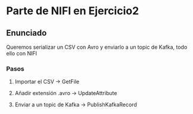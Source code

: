 # Parte de NIFI en Ejercicio2

## Enunciado
Queremos serializar un CSV con Avro y enviarlo a un topic de Kafka, todo ello con NIFI

### Pasos

1. Importar el CSV -> GetFile



2. Añadir extensión .avro -> UpdateAttribute



3. Enviar a un topic de Kafka -> PublishKafkaRecord



